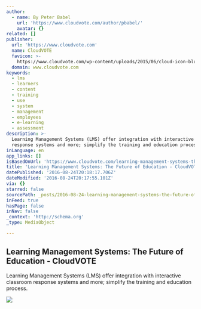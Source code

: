 ```yaml
---
author:
  - name: By Peter Babel
    url: 'https://www.cloudvote.com/author/pbabel/'
    avatar: {}
related: []
publisher:
  url: 'https://www.cloudvote.com'
  name: CloudVOTE
  favicon: >-
    https://www.cloudvote.com/wp-content/uploads/2015/06/cloud-icon-blue_16x13.png
  domain: www.cloudvote.com
keywords:
  - lms
  - learners
  - content
  - training
  - use
  - system
  - management
  - employees
  - e-learning
  - assessment
description: >-
  Learning Management Systems (LMS) offer integration with interactive classroom
  response systems and more; simplify the training and education process.
inLanguage: en
app_links: []
isBasedOnUrl: 'https://www.cloudvote.com/learning-management-systems-the-future-of-education/'
title: 'Learning Management Systems: The Future of Education - CloudVOTE'
datePublished: '2016-08-24T20:18:17.706Z'
dateModified: '2016-08-24T20:17:55.101Z'
via: {}
starred: false
sourcePath: _posts/2016-08-24-learning-management-systems-the-future-of-education-cloud.md
inFeed: true
hasPage: false
inNav: false
_context: 'http://schema.org'
_type: MediaObject

---
```

<article style=""><h1>Learning Management Systems: The Future of Education - CloudVOTE</h1><p>Learning Management Systems (LMS) offer integration with interactive classroom response systems and more; simplify the training and education process.</p><img src="https://www.cloudvote.com/wp-content/uploads/2015/07/CloudVOTE-Participant-Report-with-Scores.png" /></article>